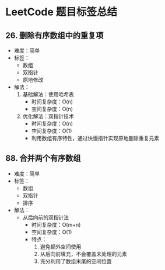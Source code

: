 # LeetCode 题目标签总结

## 26. 删除有序数组中的重复项

- 难度：简单
- 标签：
  - 数组
  - 双指针
  - 原地修改
- 解法：
  1. 基础解法：使用哈希表
     - 时间复杂度：O(n)
     - 空间复杂度：O(n)
  2. 优化解法：双指针技术
     - 时间复杂度：O(n)
     - 空间复杂度：O(1)
     - 利用数组有序特性，通过快慢指针实现原地删除重复元素

## 88. 合并两个有序数组

- 难度：简单
- 标签：
  - 数组
  - 双指针
  - 排序
- 解法：
  - 从后向前的双指针法
    - 时间复杂度：O(m+n)
    - 空间复杂度：O(1)
    - 特点：
      1. 避免额外空间使用
      2. 从后向前填充，不会覆盖未处理的元素
      3. 充分利用了数组末尾的空闲位置
